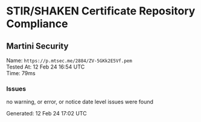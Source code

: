 # STIR/SHAKEN Certificate Repository Compliance

## Martini Security

Name: `https://p.mtsec.me/2884/ZV-5GKk2E5Vf.pem`\
Tested At: 12 Feb 24 16:54 UTC\
Time: 79ms

### Issues

no warning, or error, or notice date level issues were found

Generated: 12 Feb 24 17:02 UTC